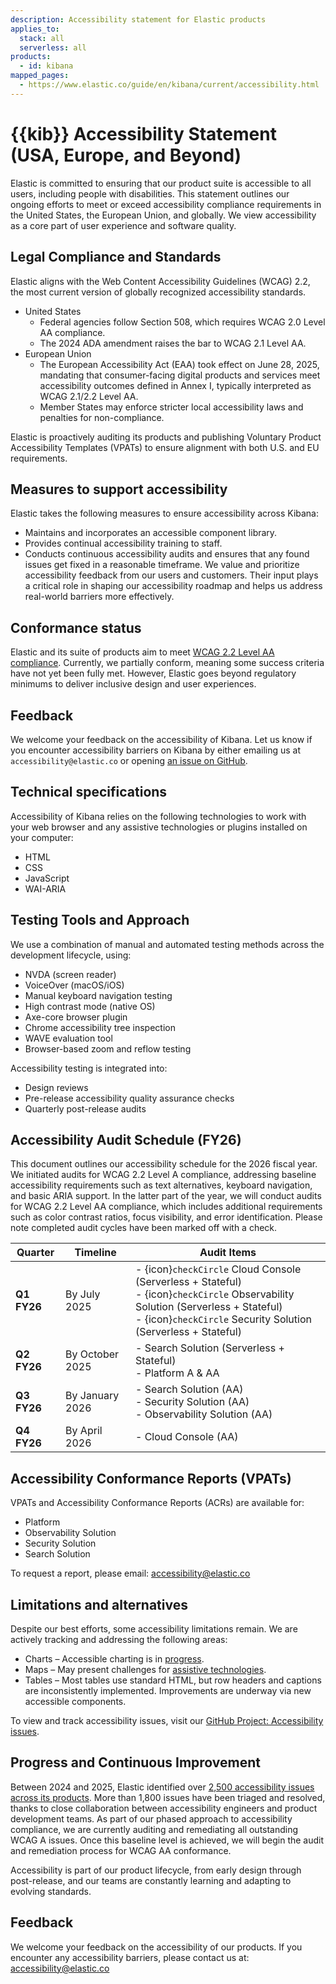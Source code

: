 ```yaml
---
description: Accessibility statement for Elastic products
applies_to:
  stack: all
  serverless: all
products:
  - id: kibana
mapped_pages:
  - https://www.elastic.co/guide/en/kibana/current/accessibility.html
---
```


# {{kib}} Accessibility Statement (USA, Europe, and Beyond)

Elastic is committed to ensuring that our product suite is accessible to all users, including people with disabilities. This statement outlines our ongoing efforts to meet or exceed accessibility compliance requirements in the United States, the European Union, and globally. We view accessibility as a core part of user experience and software quality.

## Legal Compliance and Standards
Elastic aligns with the Web Content Accessibility Guidelines (WCAG) 2.2, the most current version of globally recognized accessibility standards.
* United States
  - Federal agencies follow Section 508, which requires WCAG 2.0 Level AA compliance.
  - The 2024 ADA amendment raises the bar to WCAG 2.1 Level AA.
* European Union
  - The European Accessibility Act (EAA) took effect on June 28, 2025, mandating that consumer-facing digital products and services meet accessibility outcomes defined in Annex I, typically interpreted as WCAG 2.1/2.2    Level AA.
  - Member States may enforce stricter local accessibility laws and penalties for non-compliance.

Elastic is proactively auditing its products and publishing Voluntary Product Accessibility Templates (VPATs) to ensure alignment with both U.S. and EU requirements.

## Measures to support accessibility
Elastic takes the following measures to ensure accessibility across Kibana:
- Maintains and incorporates an accessible component library.
- Provides continual accessibility training to staff.
- Conducts continuous accessibility audits and ensures that any found issues get fixed in a reasonable timeframe.
We value and prioritize accessibility feedback from our users and customers. Their input plays a critical role in shaping our accessibility roadmap and helps us address real-world barriers more effectively.

## Conformance status
Elastic and its suite of products aim to meet [WCAG 2.2 Level AA compliance](https://www.w3.org/WAI/WCAG22/quickref/?versions=2.1). Currently, we partially conform, meaning some success criteria have not yet been fully met. However, Elastic goes beyond regulatory minimums to deliver inclusive design and user experiences.

## Feedback
We welcome your feedback on the accessibility of Kibana. Let us know if you encounter accessibility barriers on Kibana by either emailing us at `accessibility@elastic.co` or opening [an issue on GitHub](https://github.com/elastic/kibana/issues/new?labels=Project%3AAccessibility&template=Accessibility.md&title=%28Accessibility%29).

## Technical specifications

Accessibility of Kibana relies on the following technologies to work with your web browser and any assistive technologies or plugins installed on your computer:

* HTML
* CSS
* JavaScript
* WAI-ARIA

## Testing Tools and Approach

We use a combination of manual and automated testing methods across the development lifecycle, using:
- NVDA (screen reader)
- VoiceOver (macOS/iOS)
- Manual keyboard navigation testing
- High contrast mode (native OS)
- Axe-core browser plugin
- Chrome accessibility tree inspection
- WAVE evaluation tool
- Browser-based zoom and reflow testing

Accessibility testing is integrated into:
- Design reviews
- Pre-release accessibility quality assurance checks
- Quarterly post-release audits

## Accessibility Audit Schedule (FY26)
This document outlines our accessibility schedule for the 2026 fiscal year. We initiated audits for WCAG 2.2 Level A compliance, addressing baseline accessibility requirements such as text alternatives, keyboard navigation, and basic ARIA support. In the latter part of the year, we will conduct audits for WCAG 2.2 Level AA compliance, which includes additional requirements such as color contrast ratios, focus visibility, and error identification. Please note completed audit cycles have been marked off with a check.

| Quarter   | Timeline         | Audit Items |
|-----------|------------------|-------------|
| **Q1 FY26** | By July 2025     | - {icon}`checkCircle` Cloud Console (Serverless + Stateful)<br>- {icon}`checkCircle` Observability Solution (Serverless + Stateful)<br>- {icon}`checkCircle` Security Solution (Serverless + Stateful) |
| **Q2 FY26** | By October 2025  | - Search Solution (Serverless + Stateful)<br>- Platform A & AA |
| **Q3 FY26** | By January 2026  | - Search Solution (AA)<br>- Security Solution (AA)<br>- Observability Solution (AA) |
| **Q4 FY26** | By April 2026    | - Cloud Console (AA) |

## Accessibility Conformance Reports (VPATs)

VPATs and Accessibility Conformance Reports (ACRs) are available for:
- Platform
- Observability Solution
- Security Solution
- Search Solution

To request a report, please email: accessibility@elastic.co

## Limitations and alternatives

Despite our best efforts, some accessibility limitations remain. We are actively tracking and addressing the following areas:
- Charts – Accessible charting is in [progress](https://github.com/elastic/elastic-charts/issues/300).
- Maps – May present challenges for [assistive technologies](https://github.com/elastic/kibana/issues/57271).
- Tables – Most tables use standard HTML, but row headers and captions are inconsistently implemented. Improvements are underway via new accessible components.

To view and track accessibility issues, visit our [GitHub Project: Accessibility issues](https://github.com/elastic/kibana/issues?q=label%3AProject%3AAccessibility).

## Progress and Continuous Improvement
Between 2024 and 2025, Elastic identified over [2,500 accessibility issues across its products](https://github.com/elastic/kibana/issues?q=label%3AProject%3AAccessibility). More than 1,800 issues have been triaged and resolved, thanks to close collaboration between accessibility engineers and product development teams. As part of our phased approach to accessibility compliance, we are currently auditing and remediating all outstanding WCAG A issues. Once this baseline level is achieved, we will begin the audit and remediation process for WCAG AA conformance. 

Accessibility is part of our product lifecycle, from early design through post-release, and our teams are constantly learning and adapting to evolving standards.

## Feedback

We welcome your feedback on the accessibility of our products. If you encounter any accessibility barriers, please contact us at: accessibility@elastic.co

